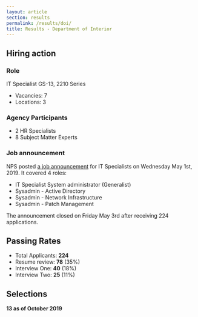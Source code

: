 ```yaml
---
layout: article
section: results
permalink: /results/doi/
title: Results - Department of Interior
---
```


## Hiring action

### Role

IT Specialist GS-13, 2210 Series

* Vacancies: 7
* Locations: 3

### Agency Participants

* 2 HR Specialists
* 8 Subject Matter Experts

### Job announcement

NPS posted [a job announcement](https://www.usajobs.gov/GetJob/ViewDetails/532244000) for IT Specialists on Wednesday May 1st, 2019. It covered 4 roles:

* IT Specialist System administrator (Generalist)
* Sysadmin - Active Directory
* Sysadmin - Network Infrastructure
* Sysadmin - Patch Management

The announcement closed on Friday May 3rd after receiving 224 applications.

## Passing Rates

* Total Applicants: **224**
* Resume review: **78** (35%)
* Interview One: **40** (18%)
* Interview Two: **25** (11%)

## Selections

**13 as of October 2019**
